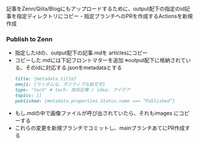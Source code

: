 記事をZenn/Qiita/Blogにもアップロードするために、output配下の指定のid記事を指定ディレクトリにコピー・指定ブランチへのPRを作成するActionsを新規作成

### Publish to Zenn

- 指定したidの、output配下の記事.mdを articlesにコピー
- コピーした.mdには下記フロントマターを追加 ※output配下に格納されている、そのidに対応する.jsonをmetadataとする
  ```md
  title: {metadata.title}
  emoji: {ランダムな、ポジティブな絵文字}
  type: "tech" # tech: 技術記事 / idea: アイデア
  topics: []
  published: {metadata.properties.Status.name === “Published”}
  ```
- もし.mdの中で画像ファイルが呼び出されていたら、それもimages にコピーする
- これらの変更を新規ブランチでコミットし、mainブランチあてにPR作成する
